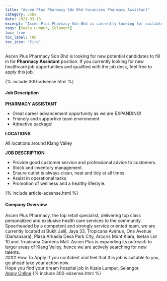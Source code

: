 ```yaml
---
title: "Ascen Plus Pharmacy Sdn Bhd Vacancies Pharmacy Assistant" 
category: Jobs 
date: 2021-03-13 
excerpt: "Ascen Plus Pharmacy Sdn Bhd is currently looking for suitable person to fill in the Pharmacy Assistant which positioned at Kuala Lumpur, Selangor" 
tags: [Kuala Lumpur, Selangor] 
toc: true 
toc_label: TOC 
toc_icon: "fire" 
--- 
```


<p>Ascen Plus Pharmacy Sdn Bhd is looking for new potential candidates to fill in for <b>Pharmacy Assistant</b> position. If you currently looking for new healthcare job opportunities and qualified with the job desc, feel free to apply this job.
</p>{% include 300-adsense.html %} 
<div><div><h4>Job Description</h4></div><div><div><span><div><p><strong>PHARMACY ASSISTANT</strong></p><ul><li>Great career advancement opportunity as we are EXPANDING!</li><li>Friendly and supportive team environment</li><li>Attractive package!</li></ul><p><strong>LOCATIONS</strong></p><p>All locations around Klang Valley</p><p><strong>JOB DESCRIPTION</strong></p><ul><li>Provide good customer service and professional advice to customers.</li><li>Stock and inventory management.</li><li>Ensure outlet is always clean, neat and tidy at all times.</li><li>Assist in operational tasks.</li><li>Promotion of wellness and a healthy lifestyle.</li></ul></div></span></div></div></div> 
{% include article-adsense.html %} 
<div><div><h4>Company Overview</h4></div><div><div><span><div><div>
<div>Ascen Plus Pharmacy, the top retail specialist, delivering top class personalized and exclusive health care services to the community. Spearheaded by a competent and strongly service oriented team, we are currently located at Bukit Jalil, Jaya 33, Tropicana Avenue, One Avenue (Damansara), Plaza Arkadia Desa Park City, Arcoris Mont Kiara, Isetan Lot 10 and Tropicana Gardens Mall. Ascen Plus is expanding its outreach to larger areas of Klang Valley, hence we are actively searching for new talents.</div>
</div></div></span></div></div></div> 
#### How To Apply 
If you confident and feel that this job is suitable to you, go ahead take your action now. <br/> 
Hope you find your dream hospital job in Kuala Lumpur, Selangor. <br/> 
<a href="https://www.jobstreet.com.my/en/job/pharmacy-assistant-4503596?jobId=jobstreet-my-job-4503596" class="btn btn--warning" target="_blank" rel="nofollow noopenner">Apply Online</a> 
{% include 300-adsense.html %} 